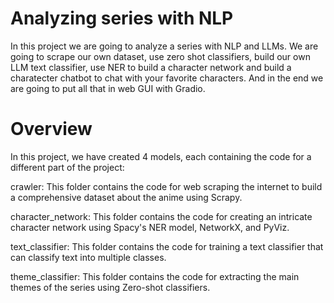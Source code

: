 # Analyzing series with NLP 

In this project we are going to analyze a series with NLP and LLMs. We are going to scrape our own dataset, use zero shot classifiers, build our own LLM text classifier, use NER to build a character network and build a charatecter chatbot to chat with your favorite characters. And in the end we are going to put all that in web GUI with Gradio.

# Overview 
In this project, we have created 4 models, each containing the code for a different part of the project:

crawler: This folder contains the code for web scraping the internet to build a comprehensive dataset about the anime using Scrapy.

character_network: This folder contains the code for creating an intricate character network using Spacy's NER model, NetworkX, and PyViz.

text_classifier: This folder contains the code for training a text classifier that can classify text into multiple classes.

theme_classifier: This folder contains the code for extracting the main themes of the series using Zero-shot classifiers.

